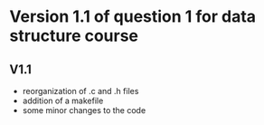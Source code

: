 # Version 1.1 of question 1 for data structure course

## V1.1
- reorganization of .c and .h files
- addition of a makefile
- some minor changes to the code